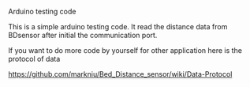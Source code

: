 
Arduino testing code

This is a simple arduino testing code. It read the distance data from BDsensor after initial the communication port.

If you want to do more code by yourself for other application here is the protocol of data 

https://github.com/markniu/Bed_Distance_sensor/wiki/Data-Protocol

